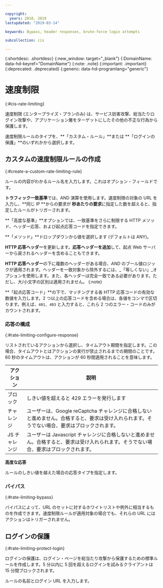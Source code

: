 ```yaml
---

copyright:
  years: 2018, 2019
lastupdated: "2019-03-14"

keywords: Bypass, header responses, brute-force login attempts

subcollection: cis

---
```


{:shortdesc: .shortdesc}
{:new_window: target="_blank"}
{:DomainName: data-hd-keyref="DomainName"}
{:note: .note}
{:important: .important}
{:deprecated: .deprecated}
{:generic: data-hd-programlang="generic"}

# 速度制限
{:#cis-rate-limiting}

速度制限 (エンタープライズ・プランのみ) は、サービス妨害攻撃、総当たりログイン攻撃や、アプリケーション層をターゲットにしたその他の不正な行為から保護します。

速度制限ルールのタイプを、**「カスタム・ルール」**または **「ログインの保護」**のいずれかから選択します。

## カスタムの速度制限ルールの作成
{:#create-a-custom-rate-limiting-rule}

ルールの内容がわかるルール名を入力します。これはオプション・フィールドです。

**トラフィック一致基準**では、AND 演算を使用します。速度制限の対象の URL を入力し、**同じ IP **からの要求が **秒あたりの要求**に指定した数を超えると、指定したルールがトリガーされます。

**「高度な基準」**オプションでは、一致基準をさらに制限する HTTP メソッド、ヘッダー応答、および起点応答コードを指定できます。 

**「メソッド」**ドロップダウンから値を選択します (デフォルトは ANY)。  

**HTTP 応答ヘッダー**を更新します。**応答ヘッダーを追加**して、起点 Web サーバーから戻されるヘッダーを含めることもできます。 

**HTTP 応答ヘッダー**の下に複数のヘッダーがある場合、_AND_ のブール値ロジックが適用されます。ヘッダーを一致対象から除外するには、_「等しくない」_オプションを使用します。また、各ヘッダーは完全一致である必要があります。ただし、大/小文字の区別は適用されません。
{:note}

**「起点応答コード」**の下で、マッチングする各 HTTP 応答コードの有効な数値を入力します。2 つ以上の応答コードを含める場合は、各値をコンマで区切ります。例えば、`401, 403` と入力すると、これら 2 つのエラー・コードのみがカウントされます。 

### 応答の構成
{:#rate-limiting-configure-response}

リストされているアクションから選択し、タイムアウト期間を指定します。この場合、タイムアウトとはアクションの実行が禁止されるまでの期間のことです。60 秒のタイムアウトは、アクションが 60 秒間適用されることを意味します。

|アクション| 説明|
|------|------------|
|ブロック | しきい値を超えると 429 エラーを発行します|
|チャレンジ | ユーザーは、Google reCaptcha チャレンジに合格しないと進めません。合格すると、要求は受け入れられます。そうでない場合、要求はブロックされます。| 	
|JS チャレンジ |	ユーザーは Javascript チャレンジに合格しないと進めません。合格すると、要求は受け入れられます。そうでない場合、要求はブロックされます。|シミュレート| このオプションを使用して、他のいずれかのオプションをご使用の稼働環境に適用する前に、ルールをテストできます。

**高度な応答**

ルールのしきい値を越えた場合の応答タイプを指定します。 

### バイパス
{:#rate-limiting-bypass}

バイパスによって、URL のセットに対するホワイトリストや例外に相当するものを作成できます。速度制限ルールが適用対象の場合でも、それらの URL にはアクションはトリガーされません。

## ログインの保護
{:#rate-limiting-protect-login}

ログインの保護は、ログイン・ページを総当たり攻撃から保護するための標準ルールを作成します。5 分以内に 5 回を超えるログインを試みるクライアントは 15 分間ブロックされます。 

ルールの名前とログイン URL を入力します。 
